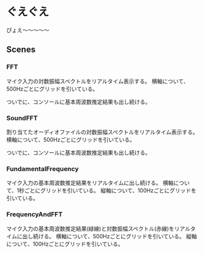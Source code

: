 # ぐえぐえ

ぴょえ～～～～～

## Scenes

### FFT

マイク入力の対数振幅スペクトルをリアルタイム表示する。
横軸について、500Hzごとにグリッドを引いている。

ついでに、コンソールに基本周波数推定結果も出し続ける。

### SoundFFT

割り当てたオーディオファイルの対数振幅スペクトルをリアルタイム表示する。
横軸について、500Hzごとにグリッドを引いている。

ついでに、コンソールに基本周波数推定結果も出し続ける。

### FundamentalFrequency

マイク入力の基本周波数推定結果をリアルタイムに出し続ける。
横軸について、1秒ごとにグリッドを引いている。
縦軸について、100Hzごとにグリッドを引いている。

### FrequencyAndFFT

マイク入力の基本周波数推定結果(緑線)と対数振幅スペクトル(赤線)をリアルタイムに出し続ける。
横軸について、500Hzごとにグリッドを引いている。
縦軸について、100Hzごとにグリッドを引いている。

